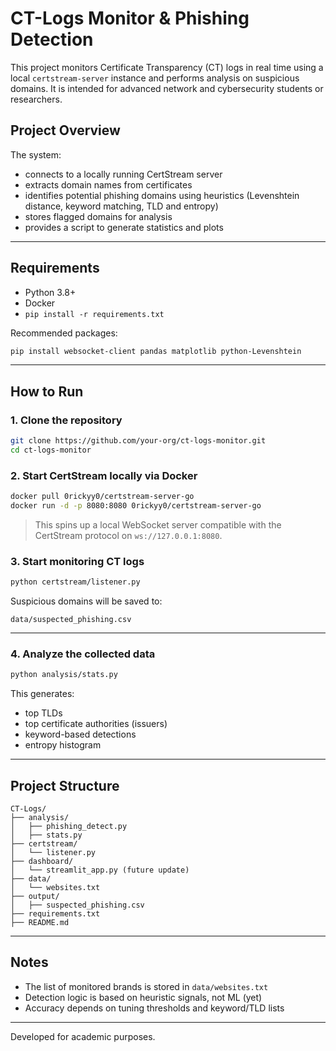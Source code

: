 # CT-Logs Monitor & Phishing Detection

This project monitors Certificate Transparency (CT) logs in real time using a local `certstream-server` instance and performs analysis on suspicious domains. It is intended for advanced network and cybersecurity students or researchers.

## Project Overview

The system:
- connects to a locally running CertStream server
- extracts domain names from certificates
- identifies potential phishing domains using heuristics (Levenshtein distance, keyword matching, TLD and entropy)
- stores flagged domains for analysis
- provides a script to generate statistics and plots

---

## Requirements

- Python 3.8+
- Docker
- `pip install -r requirements.txt`

Recommended packages:
```bash
pip install websocket-client pandas matplotlib python-Levenshtein
```

---

## How to Run

### 1. Clone the repository

```bash
git clone https://github.com/your-org/ct-logs-monitor.git
cd ct-logs-monitor
```

### 2. Start CertStream locally via Docker

```bash
docker pull 0rickyy0/certstream-server-go
docker run -d -p 8080:8080 0rickyy0/certstream-server-go
```

> This spins up a local WebSocket server compatible with the CertStream protocol on `ws://127.0.0.1:8080`.

### 3. Start monitoring CT logs

```bash
python certstream/listener.py
```

Suspicious domains will be saved to:

```
data/suspected_phishing.csv
```

---

### 4. Analyze the collected data

```bash
python analysis/stats.py
```

This generates:
- top TLDs
- top certificate authorities (issuers)
- keyword-based detections
- entropy histogram

---

## Project Structure

```
CT-Logs/
├── analysis/
│   ├── phishing_detect.py
│   ├── stats.py
├── certstream/
│   └── listener.py
├── dashboard/
│   └── streamlit_app.py (future update)
├── data/
│   └── websites.txt
├── output/
│   ├── suspected_phishing.csv
├── requirements.txt
├── README.md
```

---

## Notes

- The list of monitored brands is stored in `data/websites.txt`
- Detection logic is based on heuristic signals, not ML (yet)
- Accuracy depends on tuning thresholds and keyword/TLD lists

---

 Developed for academic purposes.